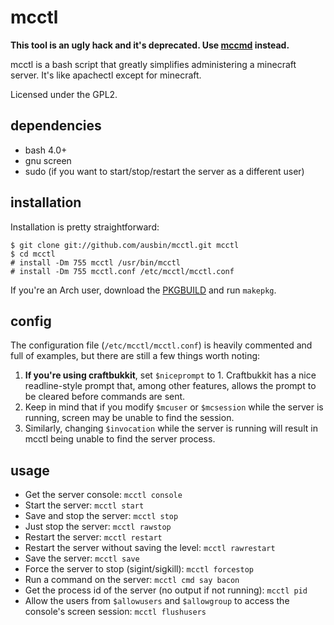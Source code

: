 mcctl
=====

__**This tool is an ugly hack and it's deprecated. Use [mccmd](https://github.com/ausbin/mccmd) instead.**__

mcctl is a bash script that greatly simplifies administering a minecraft server. It's like apachectl except for minecraft. 

Licensed under the GPL2.

dependencies
------------

* bash 4.0+
* gnu screen
* sudo (if you want to start/stop/restart the server as a different user)

installation
------------

Installation is pretty straightforward:

    $ git clone git://github.com/ausbin/mcctl.git mcctl
    $ cd mcctl
    # install -Dm 755 mcctl /usr/bin/mcctl
    # install -Dm 755 mcctl.conf /etc/mcctl/mcctl.conf

If you're an Arch user, download the [PKGBUILD](https://raw.github.com/ausbin/mcctl/master/PKGBUILD) and run `makepkg`.

config
------

The configuration file (`/etc/mcctl/mcctl.conf`) is heavily commented and full of examples, but there are still a few things worth noting:

1. **If you're using craftbukkit**, set `$niceprompt` to 1. Craftbukkit has a nice readline-style prompt that, among other features, allows the prompt to be cleared before commands are sent.
2. Keep in mind that if you modify `$mcuser` or `$mcsession` while the server is running, screen may be unable to find the session.
3. Similarly, changing `$invocation` while the server is running will result in mcctl being unable to find the server process.

usage
-----

* Get the server console: `mcctl console`
* Start the server: `mcctl start`
* Save and stop the server: `mcctl stop`
* Just stop the server: `mcctl rawstop`
* Restart the server: `mcctl restart`
* Restart the server without saving the level: `mcctl rawrestart`
* Save the server: `mcctl save`
* Force the server to stop (sigint/sigkill): `mcctl forcestop`
* Run a command on the server: `mcctl cmd say bacon`
* Get the process id of the server (no output if not running): `mcctl pid`
* Allow the users from `$allowusers` and `$allowgroup` to access the console's screen session: `mcctl flushusers`
